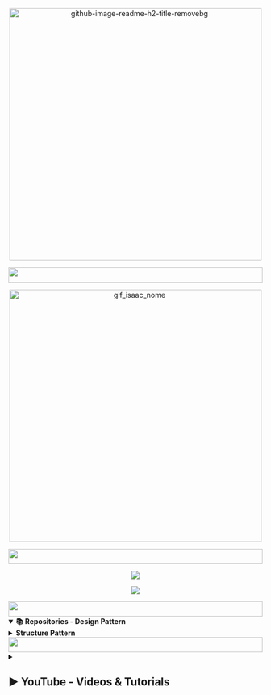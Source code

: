 <p align="center">
  <img src="https://github.com/IM-NOT-AI/IM-not-AI/assets/113378671/ca376807-f1f0-483b-84d3-7b547b78c6ec" alt="github-image-readme-h2-title-removebg" width="500"> 
</p>


<img src="https://i.imgur.com/dBaSKWF.gif" height="30" width="100%">



<p align="center">
  <img src="https://github.com/IM-NOT-AI/IM-not-AI/assets/113378671/0a6e0c0f-fcdf-4ccc-af00-63e30836d180" alt="gif_isaac_nome" width="500"> 
</p>

<img src="https://i.imgur.com/dBaSKWF.gif" height="30" width="100%">

<p align="center">
  <!-- Typing SVG by DenverCoder1 - https://github.com/DenverCoder1/readme-typing-svg -->
  <a href="https://github.com/DenverCoder1/readme-typing-svg">
    <img src="https://readme-typing-svg.herokuapp.com/?lines=Mathematics+is+the+alphabet;with+which+God+has+written;the+universe;-+Galileo+Galilei,+XVII&font=Fira+Code&center=true&width=500&height=80&color=F1C40F&vCenter=true&size=22" />
  </a>
</p>

<p align="center">
  <!-- Typing SVG by DenverCoder1 - https://github.com/DenverCoder1/readme-typing-svg -->
  <a href="https://github.com/DenverCoder1/readme-typing-svg">
    <img src="https://readme-typing-svg.herokuapp.com/?lines=Programming+is+just+another+way;to+apply+mathematical+logic;to+solve+problems;-+Steve+McConnell,+XXI&font=Fira+Code&center=true&width=500&height=80&color=8B0000&vCenter=true&size=22" />
  </a>
</p>


<img src="https://i.imgur.com/dBaSKWF.gif" height="30" width="100%">


<details open>
  <summary><b>📚 Repositories - Design Pattern</b></summary>
  <details>
    <summary><b>Structure Pattern</b></summary>
    <p align="center">
      <img src="https://github.com/IM-NOT-AI/IM-NOT-AI/raw/main/assets/113378671/f1e503bd-f9f6-4175-a63d-b2893febc667" alt="structure-pattern">
    </p>
  </details>
</details>



<img src="https://i.imgur.com/dBaSKWF.gif" height="30" width="100%">

<details> 
  <summary><h2>▶ YouTube - Videos & Tutorials</h2></summary>

  <h3>🔜 SOON 🔜</h3>

<img src="https://i.imgur.com/dBaSKWF.gif" height="30" width="100%">

<details> 
  <summary><h2>🛠️ Tools - Languages & Softwares</h2></summary>

<h3>⌨ Languages & Libraries</h3>
<p align="left">
  <a href="https://skillicons.dev">
    <img src="https://img.shields.io/badge/Python-FFD43B?style=for-the-badge&logo=python&logoColor=blue" alt="Python Badge"/>
    <img src="https://img.shields.io/badge/R-276DC3?style=for-the-badge&logo=r&logoColor=white" alt="R Badge"/>
    <img src="https://img.shields.io/badge/C%2B%2B-00599C?style=for-the-badge&logo=c%2B%2B&logoColor=white" alt="C++ Badge"/>
    <img src="https://img.shields.io/badge/CSS3-1572B6?style=for-the-badge&logo=css3&logoColor=white" alt="CSS3 Badge"/>
    <img src="https://img.shields.io/badge/HTML5-E34F26?style=for-the-badge&logo=html5&logoColor=white" alt="HTML5 Badge"/>
    <img src="https://img.shields.io/badge/Markdown-000000?style=for-the-badge&logo=markdown&logoColor=white" alt="Markdown Badge"/>
    <img src="https://img.shields.io/badge/Bash-121011.svg?style=for-the-badge&logo=gnu-bash&logoColor=white" alt="Bash Badge"/>
    <img src="https://img.shields.io/badge/Shell_Script-121011?style=for-the-badge&logo=gnu-bash&logoColor=white" alt="Shell Script Badge"/>
  </a>
</p>
<p align="left">
  <a href="https://skillicons.dev">
    <img src="https://img.shields.io/badge/Pandas-2C2D72?style=for-the-badge&logo=pandas&logoColor=white" alt="Pandas Badge"/>
    <img src="https://img.shields.io/badge/Numpy-777BB4?style=for-the-badge&logo=numpy&logoColor=white" alt="Numpy Badge"/>
    <img src="https://img.shields.io/badge/Matplotlib-%23ffffff.svg?style=for-the-badge&logo=Matplotlib&logoColor=black" alt="Matplotlib Badge"/>
    <img src="https://img.shields.io/badge/Folium-77B829?style=for-the-badge&logo=&logoColor=white" alt="Folium Badge"/>
    <img src="https://img.shields.io/badge/Plotly-239120?style=for-the-badge&logo=plotly&logoColor=white" alt="Plotly Green Badge"/>
    <img src="https://img.shields.io/badge/django-%23092E20.svg?style=for-the-badge&logo=django&logoColor=white" alt="Django Badge"/>
    <img src="https://img.shields.io/badge/flask-%23000.svg?style=for-the-badge&logo=flask&logoColor=white" alt="Flask Badge"/>
    <img src="https://img.shields.io/badge/-elementary%20OS-black?style=for-the-badge&logo=elementary&logoColor=white" alt="Elementary OS Badge"/>
    <img src="https://img.shields.io/badge/Socket.io-010101?&style=for-the-badge&logo=Socket.io&logoColor=white" alt="Socket IO Badge"/>
    <img src="https://img.shields.io/badge/TensorFlow-FF6F00?style=for-the-badge&logo=tensorflow&logoColor=white" alt="TensorFlow Badge"/>
    <img src="https://img.shields.io/badge/scikit_learn-F7931E?style=for-the-badge&logo=scikit-learn&logoColor=white" alt="Scikit Learn Badge"/>
    <img src="https://img.shields.io/badge/OpenCV-27338e?style=for-the-badge&logo=OpenCV&logoColor=white" alt="OpenCV Badge"/>
  </a>
</p>



<h3>🛢 Databases</h3>
<p align="left">
  <a href="https://skillicons.dev">
    <img src="https://img.shields.io/badge/mysql-%2300f.svg?style=for-the-badge&logo=mysql&logoColor=white" alt="MySQL"/>
    <img src="https://img.shields.io/badge/postgres-%23316192.svg?style=for-the-badge&logo=postgresql&logoColor=white" alt="Postgres"/>
    <img src="https://img.shields.io/badge/Sqlite-003B57?style=for-the-badge&logo=sqlite&logoColor=white" alt="Sqlite"/>
  </a>
</p>



<h3>☁️ Cloud Servers</h3>
<p align="left">
  <a href="https://skillicons.dev">
    <img src="https://img.shields.io/badge/Amazon_AWS-FF9900?style=for-the-badge&logo=amazonaws&logoColor=white" alt="Amazon AWS"/>
    <img src="https://img.shields.io/badge/microsoft%20azure-0089D6?style=for-the-badge&logo=microsoft-azure&logoColor=white" alt="Microsoft Azure"/>
    <img src="https://img.shields.io/badge/Google_Cloud-4285F4?style=for-the-badge&logo=google-cloud&logoColor=white" alt="Google Cloud"/>
  </a>
</p>


<h3>🐧 Others</h3>
<p align="left">
  <a href="https://skillicons.dev">
    <img src="https://img.shields.io/badge/GIT-E44C30?style=for-the-badge&logo=git&logoColor=white" alt="GIT Badge"/>
    <img src="https://img.shields.io/badge/GitHub-100000?style=for-the-badge&logo=github&logoColor=white" alt="GitHub Badge"/>
    <img src="https://img.shields.io/badge/Windows%20Terminal-%234D4D4D.svg?style=for-the-badge&logo=windows-terminal&logoColor=white" alt="Windows Terminal Icon"/>
    <img src="https://img.shields.io/badge/Linux-FCC624?style=for-the-badge&logo=linux&logoColor=black" alt="Linux Icon"/>
    <img src="https://img.shields.io/badge/Raspberry%20Pi-A22846?style=for-the-badge&logo=Raspberry%20Pi&logoColor=white" alt="Raspberry PI Badge"/>
    <img src="https://img.shields.io/badge/Android-3DDC84?style=for-the-badge&logo=android&logoColor=white" alt="Android Badge"/>
    <img src="https://img.shields.io/badge/Colab-F9AB00?style=for-the-badge&logo=googlecolab&color=525252" alt="Colab Badge"/>
    <img src="https://img.shields.io/badge/Jupyter-F37626.svg?&style=for-the-badge&logo=Jupyter&logoColor=white" alt="Jupyter Badge"/>
    <img src="https://img.shields.io/badge/VSCode-0078D4?style=for-the-badge&logo=visual%20studio%20code&logoColor=white" alt="VSCode Badge"/>
    <img src="https://img.shields.io/badge/IntelliJ_IDEA-000000.svg?style=for-the-badge&logo=intellij-idea&logoColor=white" alt="IntelliJ IDEA Badge"/>
    <img src="https://img.shields.io/badge/ngrok-1F1E37?style=for-the-badge&logo=Ngrok&logoColor=white" alt="Ngrok Badge"/>
    <img src="https://img.shields.io/badge/Twilio-F22F46?style=for-the-badge&logo=Twilio&logoColor=white" alt="Twilio Badge"/>
    <img src="https://img.shields.io/badge/Postman-FF6C37?style=for-the-badge&logo=Postman&logoColor=white" alt="Postman Badge"/>
    <img src="https://img.shields.io/badge/PowerBI-F2C811?style=for-the-badge&logo=Power%20BI&logoColor=white" alt="Power BI Badge"/>
  </a>
</p>

<img src="https://i.imgur.com/dBaSKWF.gif" height="30" width="100%">

  <details> 
  <summary><h2>📊 Git Performace - Statistics & Activity</h2></summary>

<p align="left">
  <a href="https://github.com/im-not-ai">
    <img src="https://github-readme-stats.vercel.app/api?username=im-not-ai&show_icons=true&locale=en&theme=dark" alt="GitHub Stats" height="165"/>
  </a>
</p>
<p align="left">
  <a href="https://github.com/im-not-ai">
    <img src="https://github-readme-streak-stats.herokuapp.com/?user=im-not-ai&theme=dark" alt="GitHub Streak Stats"/>
  </a>
</p>
<p align="left">
  <a href="https://github.com/im-not-ai">
    <img src="https://github-readme-stats.vercel.app/api/top-langs?username=im-not-ai&show_icons=true&locale=en&layout=compact&theme=dark" alt="Top Languages" height="165"/>
  </a>
</p>




<img src="https://i.imgur.com/dBaSKWF.gif" height="30" width="100%">


<details> 
<summary><h2>🎙️ Social Media</h2></summary>
<p align="left">
<a href="https://linkedin.com/in/https://www.linkedin.com/in/isaac-maciel/" target="blank"><img align="center" src="https://raw.githubusercontent.com/rahuldkjain/github-profile-readme-generator/master/src/images/icons/Social/linked-in-alt.svg" alt="https://www.linkedin.com/in/isaac-maciel/" height="30" width="40" /></a>
<a href="https://instagram.com/im.not.ai.official" target="blank"><img align="center" src="https://raw.githubusercontent.com/rahuldkjain/github-profile-readme-generator/master/src/images/icons/Social/instagram.svg" alt="im.not.ai.official" height="30" width="40" /></a>
<a href="https://medium.com/@isaac.maciel.gc" target="blank"><img align="center" src="https://raw.githubusercontent.com/rahuldkjain/github-profile-readme-generator/master/src/images/icons/Social/medium.svg" alt="@isaac.maciel.gc" height="30" width="40" /></a>
<a href="https://www.youtube.com/c/https://www.youtube.com/@im.not.ai.99" target="blank"><img align="center" src="https://raw.githubusercontent.com/rahuldkjain/github-profile-readme-generator/master/src/images/icons/Social/youtube.svg" alt="https://www.youtube.com/@im.not.ai.99" height="30" width="40" /></a>
<a href="https://discord.gg/623206153555542056" target="blank"><img align="center" src="https://raw.githubusercontent.com/rahuldkjain/github-profile-readme-generator/master/src/images/icons/Social/discord.svg" alt="623206153555542056" height="30" width="40" /></a>
</p>

<img src="https://i.imgur.com/dBaSKWF.gif" height="30" width="100%">
